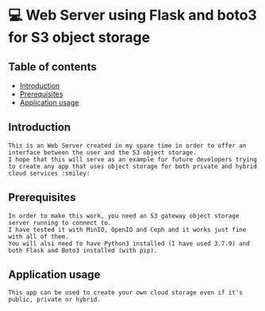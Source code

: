# :computer: Web Server using Flask and boto3 for S3 object storage

## Table of contents
 - [Introduction](#Introduction)
 - [Prerequisites](#Prerequisites)
 - [Application usage](#Application%20usage)

## Introduction
    This is an Web Server created in my spare time in order to offer an interface between the user and the S3 object storage.
    I hope that this will serve as an example for future developers trying to create any app that uses object storage for both private and hybrid cloud services :smiley:

## Prerequisites
    In order to make this work, you need an S3 gateway object storage server running to connect to.
    I have tested it with MinIO, OpenIO and Ceph and it works just fine with all of them.
    You will alsi need to have Python3 installed (I have used 3.7.9) and both Flask and Boto3 installed (with pip).

 ## Application usage
    This app can be used to create your own cloud storage even if it's public, private or hybrid. 
